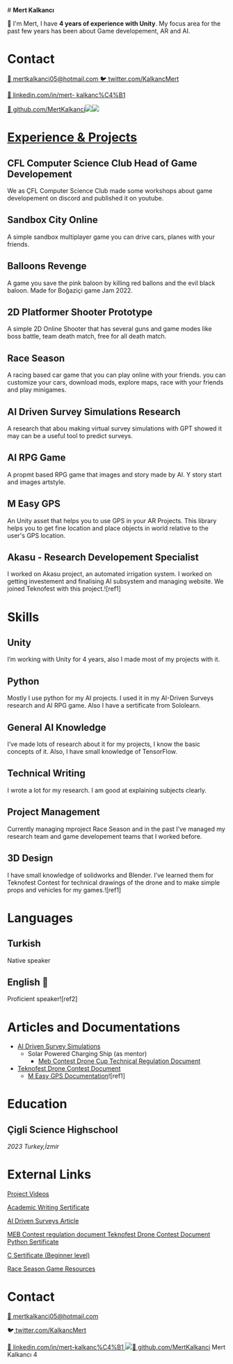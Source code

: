 #﻿ **Mert Kalkancı**

👋 I'm Mert, I have  **4 years of experience with Unity**. My focus area for the past few years has been about Game developement, AR and AI.

# **Contact**

[📧 mertkalkanci05@hotmail.com ](mailto:mertkalkanci05@hotmail.com) [🐦 twitter.com/KalkancMert](http://twitter.com/KalkancMert)

[🔗 linkedin.com/in/mert- kalkanc%C4%B1](http://linkedin.com/in/mert-kalkanc%C4%B1) 

[👾 github.com/MertKalkanci](http://github.com/MertKalkanci)![](Aspose.Words.849eec8e-f2ed-4803-ac3f-cdd177a056f6.003.png)![](Aspose.Words.849eec8e-f2ed-4803-ac3f-cdd177a056f6.004.png)

# [**Experience & Projects**](https://www.youtube.com/playlist?list=PLVwfoXw967RMdR2YwTD68kd8p7GShOcJl)

## **CFL Computer Science Club Head of Game Developement**

We as ÇFL Computer Science Club made some workshops about game developement on discord and published it on youtube.

## **Sandbox City Online**

A simple sandbox multiplayer game you can drive cars, planes with your friends.

## **Balloons Revenge**

A game you save the pink baloon by killing red ballons and the evil black baloon. Made for Boğaziçi game Jam 2022.

## **2D Platformer Shooter Prototype**

A simple 2D Online Shooter that has several guns and game modes like boss battle, team death match, free for all death match.

## **Race Season**

A racing based car game that you can play online with your friends. you can customize your cars, download mods, explore maps, race with your friends and play minigames.

## **AI Driven Survey Simulations Research**

A research that abou making virtual survey simulations with GPT showed it may can be a useful tool to predict surveys.

## **AI RPG Game**

A propmt based RPG game that images and story made by AI. Y story start and images artstyle.

## **M Easy GPS**

An Unity asset that helps you to use GPS in your AR Projects. This library helps you to get fine location and place objects in world relative to the user's GPS location.

## **Akasu - Research Developement Specialist**

I worked on Akasu project, an automated irrigation system. I worked on getting investement and finalising AI subsystem and managing website. We joined Teknofest with this project.![ref1]

# **Skills**

## **Unity**

I’m working with Unity for 4 years, also I made most of my projects with it.

## **Python**

Mostly I use python for my AI projects. I used it in my AI-Driven Surveys research and AI RPG game. Also I have a sertificate from Sololearn.

## **General AI Knowledge**

I’ve made lots of research about it for my projects, I know the basic concepts of it. Also, I have small knowledge of TensorFlow.

## **Technical Writing**

I wrote a lot for my research. I am good at explaining subjects clearly.

## **Project Management**

Currently managing mproject Race Season and in the past I’ve managed my research team and game developement teams that I worked before.

## **3D Design**

I have small knowledge of solidworks and Blender. I’ve learned them for Teknofest Contest for technical drawings of the drone and to make simple props  and vehicles for my games.![ref1]

# **Languages**

## **Turkish**  

Native speaker

## **English** 󾓦

Proficient speaker![ref2]

# **Articles and Documentations**

- [AI Driven Survey Simulations](https://docs.google.com/document/d/1FTmDdBBvgK_MQgY40Fv1EBHKhkxJWL2gvqjYuY3NvkQ/edit?usp=drivesdk)
  - Solar Powered Charging Ship (as mentor)
    - [Meb Contest Drone Cup Technical Regulation Document](https://docs.google.com/document/d/15I6VlENZa79XjIXvOkwVxk30ePsvgz_-/edit?usp=drivesdk&ouid=112074028541645414013&rtpof=true&sd=true)
- [Teknofest Drone Contest Document](https://docs.google.com/document/d/1qg9hs9HApZ9YQcaVEEJPpPIqBT7H44hgfqi-JrRAlHQ/edit?usp=drivesdk)
  - [M Easy GPS Documentation](https://docs.google.com/document/d/18pJIIJ79jd8tpjXdMVP80ITcaW1g6mN9heOl3Q9wn04/edit?usp=drivesdk)![ref1]

# **Education**

## **Çigli Science Highschool**

*2023 Turkey,İzmir*

# **External Links**

[Project Videos](https://youtube.com/playlist?list=PLVwfoXw967RMdR2YwTD68kd8p7GShOcJl)

[Academic Writing Sertificate](https://drive.google.com/file/d/1yCqzNNlcze2-nH8Lj_-btmfIczH-mzkp/view?usp=drivesdk)

[AI Driven Surveys Article](https://docs.google.com/document/u/0/d/1FTmDdBBvgK_MQgY40Fv1EBHKhkxJWL2gvqjYuY3NvkQ/mobilebasic)

[MEB Contest regulation document ](https://docs.google.com/document/d/15I6VlENZa79XjIXvOkwVxk30ePsvgz_-/edit?usp=drivesdk&ouid=112074028541645414013&rtpof=true&sd=true)[Teknofest Drone Contest Document ](https://docs.google.com/document/d/1qg9hs9HApZ9YQcaVEEJPpPIqBT7H44hgfqi-JrRAlHQ/edit?usp=drivesdk)[Python Sertificate](https://api2.sololearn.com/v2/certificates/CT-KXOUWLJA/image/png)

[C Sertificate (Beginner level)](https://api2.sololearn.com/v2/certificates/CT-RZEMJITS/image/png)

[Race Season Game Resources](http://archive.raceseason.xyz/)

# **Contact**

[📧 mertkalkanci05@hotmail.com](mailto:mertkalkanci05@hotmail.com)

🐦[ twitter.com/KalkancMert](http://twitter.com/KalkancMert)

[🔗 linkedin.com/in/mert-kalkanc%C4%B1 ](http://linkedin.com/in/mert-kalkanc%C4%B1)![](Aspose.Words.849eec8e-f2ed-4803-ac3f-cdd177a056f6.007.png)[👾 github.com/MertKalkanci](http://github.com/MertKalkanci)
Mert Kalkancı 4

